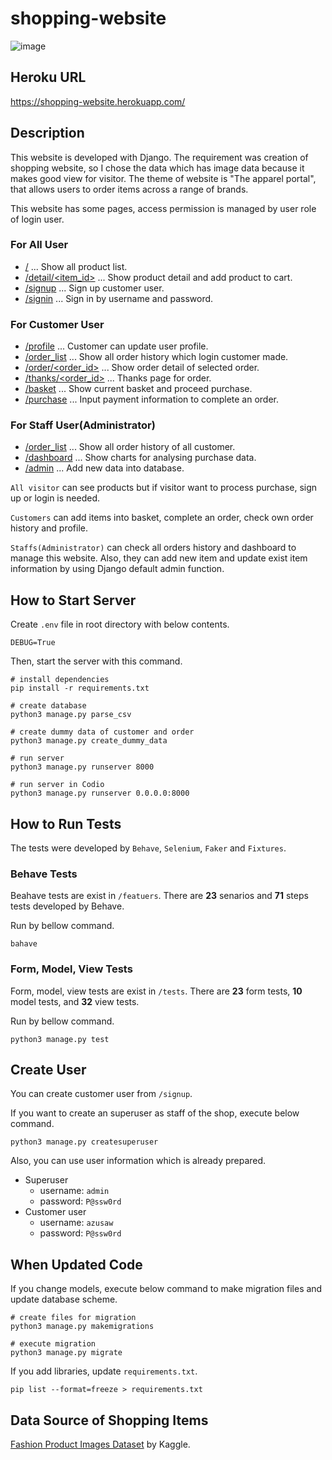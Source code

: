 # shopping-website

![image](https://user-images.githubusercontent.com/72424558/234277803-281be9e5-a24a-419c-8773-8b1c659f8eee.png)

## Heroku URL

https://shopping-website.herokuapp.com/

## Description

This website is developed with Django.
The requirement was creation of shopping website, so I chose the data which has image data because it makes good view
for visitor. The theme of website is "The apparel portal", that allows users to order items across a range of brands.

This website has some pages, access permission is managed by user role of login user.

### For All User

* [/](https://shopping-website.herokuapp.com/) ... Show all product list.
* [/detail/<item_id>](https://shopping-website.herokuapp.com/detail/43993) ... Show product detail and add product to
  cart.
* [/signup](https://shopping-website.herokuapp.com/signup) ... Sign up customer user.
* [/signin](https://shopping-website.herokuapp.com/signin) ... Sign in by username and password.

### For Customer User

* [/profile](https://shopping-website.herokuapp.com/profile) ... Customer can update user profile.
* [/order_list](https://shopping-website.herokuapp.com/order_list) ... Show all order history which login customer made.
* [/order/<order_id>](https://shopping-website.herokuapp.com/order/???) ... Show order detail of selected order.
* [/thanks/<order_id>](https://shopping-website.herokuapp.com/thanks/???) ... Thanks page for order.
* [/basket](https://shopping-website.herokuapp.com/basket) ... Show current basket and proceed purchase.
* [/purchase](https://shopping-website.herokuapp.com/purchase) ... Input payment information to complete an order.

### For Staff User(Administrator)

* [/order_list](https://shopping-website.herokuapp.com/order_list) ... Show all order history of all customer.
* [/dashboard](https://shopping-website.herokuapp.com/dashboard) ... Show charts for analysing purchase data.
* [/admin](https://shopping-website.herokuapp.com/admin) ... Add new data into database.

`All visitor` can see products but if visitor want to process purchase, sign up or login is needed.

`Customers` can add items into basket, complete an order, check own order history and profile.

`Staffs(Administrator)` can check all orders history and dashboard to manage this website.
Also, they can add new item and update exist item information by using Django default admin function.

## How to Start Server

Create `.env` file in root directory with below contents.

```.env
DEBUG=True
```

Then, start the server with this command.

```commandline
# install dependencies
pip install -r requirements.txt

# create database
python3 manage.py parse_csv

# create dummy data of customer and order
python3 manage.py create_dummy_data

# run server
python3 manage.py runserver 8000

# run server in Codio
python3 manage.py runserver 0.0.0.0:8000
```

## How to Run Tests
The tests were developed by `Behave`, `Selenium`, `Faker` and `Fixtures`.

### Behave Tests
Beahave tests are exist in `/featuers`.
There are <strong>23</strong> senarios and <strong>71</strong> steps tests developed by Behave.

Run by bellow command.
```commandline
bahave
```

### Form, Model, View Tests
Form, model, view tests are exist in `/tests`.
There are <strong>23</strong> form tests, <strong>10</strong> model tests, and <strong>32</strong> view tests.

Run by bellow command.
```commandline
python3 manage.py test
```

## Create User
You can create customer user from `/signup`.

If you want to create an superuser as staff of the shop, execute below command.

```commandline
python3 manage.py createsuperuser
```

Also, you can use user information which is already prepared.

* Superuser
    * username: `admin`
    * password: `P@ssw0rd`
* Customer user
    * username: `azusaw`
    * password: `P@ssw0rd`


## When Updated Code

If you change models, execute below command to make migration files and update database scheme.

```commandline
# create files for migration
python3 manage.py makemigrations

# execute migration
python3 manage.py migrate
```

If you add libraries, update `requirements.txt`.

```commandline
pip list --format=freeze > requirements.txt
```

## Data Source of Shopping Items

[Fashion Product Images Dataset](https://www.kaggle.com/datasets/paramaggarwal/fashion-product-images-dataset)
by Kaggle.
